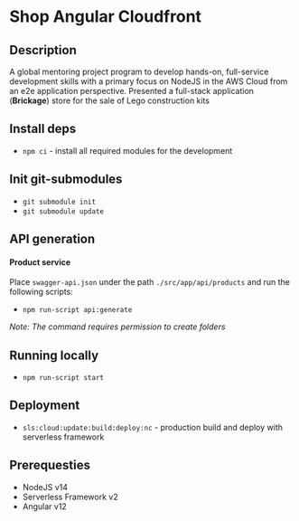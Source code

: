 # Shop Angular Cloudfront

## Description

A global mentoring project program to develop hands-on, full-service development skills with a primary focus on NodeJS in the AWS Cloud from an e2e application perspective.
Presented a full-stack application (**Brickage**) store for the sale of Lego construction kits

## Install deps

- `npm ci` - install all required modules for the development

## Init git-submodules

- `git submodule init`
- `git submodule update`

## API generation

#### Product service

Place `swagger-api.json` under the path `./src/app/api/products` and run the following scripts:

- `npm run-script api:generate`

_Note: The command requires permission to create folders_

## Running locally

- `npm run-script start`

## Deployment

- `sls:cloud:update:build:deploy:nc` - production build and deploy with serverless framework

## Prerequesties

- NodeJS v14
- Serverless Framework v2
- Angular v12
